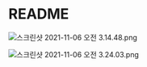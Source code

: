 # README





![스크린샷 2021-11-06 오전 3.14.48.png](./README)





![스크린샷 2021-11-06 오전 3.24.03.png](./README)
